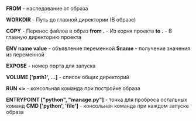 **FROM** - наследование от образа

**WORKDIR** - Путь до главной директории (В образе)

**COPY** - Перенос файлов в образ
**from .** - Из корня проекта 
**to .** - В главную директорию проекта

**ENV name value** - объявление переменной 
**$name** - получение значения из переменной

**EXPOSE** - номер порта для запуска

**VOLUME \['path1', …]** - список общих директорий

**RUN <>** - консольная команда при постройке образа

**ENTRYPOINT \["python", "manage.py"]** - точка для проброса остальных команд
**CMD \['python', 'file']** - консольная команда при каждом запуске образа